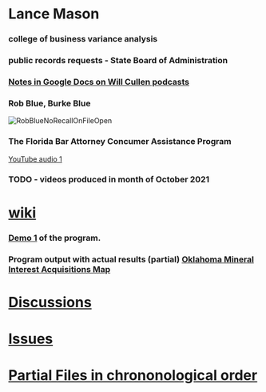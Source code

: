 # Lance Mason 

### college of business variance analysis

### public records requests - State Board of Administration

### [Notes in Google Docs on Will Cullen podcasts](https://docs.google.com/document/d/1FuGjLJwVdiXcpAHcWHIsMdnQAHTrisVtRE5iFGwvODY/edit?usp=drivesdk)

### Rob Blue, Burke Blue 
![RobBlueNoRecallOnFileOpen](https://user-images.githubusercontent.com/11380899/220597227-df85eb21-f0eb-4d00-b181-3a08df3b5c7a.png)

### The Florida Bar Attorney Concumer Assistance Program
[YouTube audio 1](https://youtu.be/dgw7FjTvLCU?t=4)

### TODO - videos produced in month of October 2021



# [wiki](https://github.com/mconsulting/legal/wiki) 

### [Demo 1](https://youtu.be/K8IqI8j10xA) of the program.

### Program output with actual results (partial) [Oklahoma Mineral Interest Acquisitions Map](https://mconsulting.github.io/legal/OKMap.html) 


# [Discussions](https://github.com/mconsulting/legal/discussions)

# [Issues](https://github.com/mconsulting/legal/issues)

# [Partial Files in chrononological order](files)







